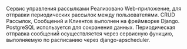 Сервис управления рассылками
Реализовано Web-приложение, для отправки периодических рассылок между пользователями.
CRUD Рассылок, Сообщений и Клиентов выполнен на фреймворке Django.
PostgreSQL используется для сохранения данных.
Периодическая отправка сообщений осуществляется через сервисную функцию, выполняемую по расписанию через django-apscheduler.
